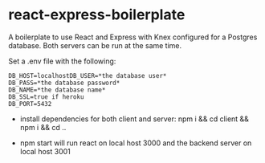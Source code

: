 # react-express-boilerplate
A boilerplate to use React and Express with Knex configured for a Postgres database. Both servers can be run at the same time.

Set a .env file with the following:

    DB_HOST=localhostDB_USER=*the database user*
    DB_PASS=*the database password*
    DB_NAME=*the database name*
    DB_SSL=true if heroku
    DB_PORT=5432

* install dependencies for both client and server:  npm i && cd client && npm i && cd ..

* npm start will run react on local host 3000 and the backend server on local host 3001